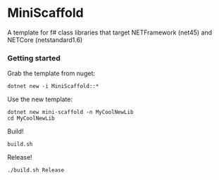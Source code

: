 # MiniScaffold
A template for f# class libraries that target NETFramework (net45) and NETCore (netstandard1.6)


### Getting started

Grab the template from nuget:

```
dotnet new -i MiniScaffold::*
```

Use the new template:

```
dotnet new mini-scaffold -n MyCoolNewLib
cd MyCoolNewLib
```

Build!

```
build.sh
```

Release! 

```
./build.sh Release
```

